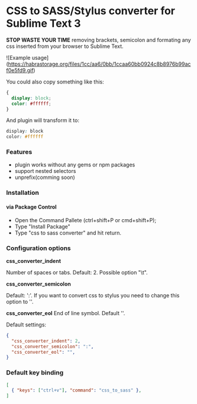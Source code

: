 # CSS to SASS/Stylus converter for Sublime Text 3
**STOP WASTE YOUR TIME** removing brackets, semicolon and formating any css inserted from your browser to Sublime Text.

![Example usage]
(https://habrastorage.org/files/1cc/aa6/0bb/1ccaa60bb0924c8b8976b99acf0e5fd9.gif)

You could also copy something like this:
```css
{
  display: block;
  color: #ffffff;
}
```
And plugin will transform it to:
```css
display: block
color: #ffffff
```

### Features
- plugin works without any gems or npm packages
- support nested selectors
- unprefix(comming soon)

### Installation
#### via Package Control
- Open the Command Pallete (ctrl+shift+P or cmd+shift+P);
- Type "Install Package"
- Type "css to sass converter" and hit return.

### Configuration options
**css_converter_indent**

Number of spaces or tabs.
Default: 2.
Possible option "\t".

**css_converter_semicolon**

Default: ':'. If you want to convert css to stylus you need to change this option to ''.

**css_converter_eol**
End of line symbol. Default ''.

Default settings:
```json
{
  "css_converter_indent": 2,
  "css_converter_semicolon": ":",
  "css_converter_eol": "",
}
```

### Default key binding

```json
[
  { "keys": ["ctrl+v"], "command": "css_to_sass" },
]
```



